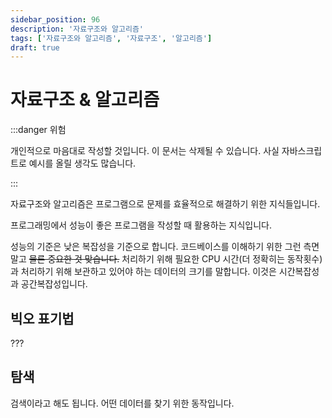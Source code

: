 ```yaml
---
sidebar_position: 96
description: '자료구조와 알고리즘'
tags: ['자료구조와 알고리즘', '자료구조', '알고리즘']
draft: true
---
```


# 자료구조 & 알고리즘

:::danger 위험

개인적으로 마음대로 작성할 것입니다. 이 문서는 삭제될 수 있습니다. 사실 자바스크립트로 예시를 올릴 생각도 많습니다.

:::

자료구조와 알고리즘은 프로그램으로 문제를 효율적으로 해결하기 위한 지식들입니다.

프로그래밍에서 성능이 좋은 프로그램을 작성할 때 활용하는 지식입니다.

성능의 기준은 낮은 복잡성을 기준으로 합니다. 코드베이스를 이해하기 위한 그런 측면 말고 ~~물론 중요한 것 맞습니다.~~ 처리하기 위해 필요한 CPU 시간(더 정확히는 동작횟수)과 처리하기 위해 보관하고 있어야 하는 데이터의 크기를 말합니다. 이것은 시간복잡성과 공간복잡성입니다.

## 빅오 표기법

???

<!-- 이 빅오 표기법은 영어로 말하면 간지나기 때문에 외웁시다. -->

## 탐색

검색이라고 해도 됩니다. 어떤 데이터를 찾기 위한 동작입니다.
